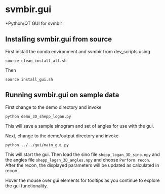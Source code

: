 # svmbir.gui

*Python/QT GUI for svmbir 

## Installing svmbir.gui from source

First install the conda environment and svmbir from dev_scripts using

`source clean_install_all.sh`

Then 

`source install_gui.sh`

## Running svmbir.gui on sample data

First change to the demo directory and invoke 

`python demo_3D_shepp_logan.py`  

This will save a sample sinogram and set of angles for use with the gui.  

Next, change to the demo/output directory and invoke

`python ../../gui/main_gui.py`

This will start the gui.  Then load the sino file `shepp_logan_3D_sino.npy` and 
the angles file `shepp_logan_3D_angles.npy` and choose `Perform recon`.   
After the recon, the displayed parameters will be updated as calculated in recon.  
 
Hover the mouse over gui elements for tooltips as you continue to explore the gui functionality.  
